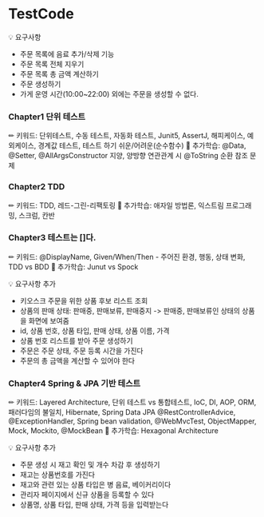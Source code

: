 # TestCode

💡 요구사항
- 주문 목록에 음료 추가/삭제 기능
- 주문 목록 전체 지우기
- 주문 목록 총 금액 계산하기
- 주문 생성하기
- 가게 운영 시간(10:00~22:00) 외에는 주문을 생성할 수 없다.

### Chapter1 단위 테스트
✏ 키워드: 단위테스트, 수동 테스트, 자동화 테스트, Junit5, AssertJ, 해피케이스, 예외케이스, 경계값 테스트, 테스트 하기 쉬운/어려운(순수함수)
📕 추가학습: @Data, @Setter, @AllArgsConstructor 지양, 양방향 연관관계 시 @ToString 순환 참조 문제

### Chapter2 TDD
✏ 키워드: TDD, 레드-그린-리팩토링
📕 추가학습: 애자일 방법론, 익스트림 프로그래밍, 스크럼, 칸반

### Chapter3 테스트는 []다.
✏ 키워드: @DisplayName, Given/When/Then - 주어진 환경, 행동, 상태 변화, TDD vs BDD
📕 추가학습: Junut vs Spock


💡 요구사항 추가
- 키오스크 주문을 위한 상품 후보 리스트 조회
- 상품의 판매 상태: 판매중, 판매보류, 판매중지
  -> 판매중, 판매보류인 상태의 상품을 화면에 보여줌
- id, 상품 번호, 상품 타입, 판매 상태, 상품 이름, 가격
- 상품 번호 리스트를 받아 주문 생성하기
- 주문은 주문 상태, 주문 등록 시간을 가진다
- 주문의 총 금액을 계산할 수 있어야 한다

### Chapter4 Spring & JPA 기반 테스트
✏ 키워드: Layered Architecture, 단위 테스트 vs 통합테스트, IoC, DI, AOP, ORM, 패러다임의 불일치, Hibernate, Spring Data JPA
           @RestControllerAdvice, @ExceptionHandler, Spring bean validation, @WebMvcTest, ObjectMapper, Mock, Mockito, @MockBean
📕 추가학습: Hexagonal Architecture

💡 요구사항 추가
- 주문 생성 시 재고 확인 및 개수 차감 후 생성하기
- 재고는 상품번호를 가진다
- 재고와 관련 있는 상품 타입은 병 음료, 베이커리이다
- 관리자 페이지에서 신규 상품을 등록할 수 있다
- 상품명, 상품 타입, 판매 상태, 가격 등을 입력받는다
